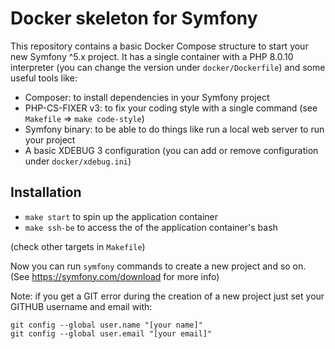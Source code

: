 # Docker skeleton for Symfony

This repository contains a basic Docker Compose structure to start your new Symfony ^5.x project. It has a single container with a PHP 8.0.10 interpreter (you can change the version under `docker/Dockerfile`) and some useful tools like:
- Composer: to install dependencies in your Symfony project
- PHP-CS-FIXER v3: to fix your coding style with a single command (see `Makefile` => `make code-style`)
- Symfony binary: to be able to do things like run a local web server to run your project
- A basic XDEBUG 3 configuration (you can add or remove configuration under `docker/xdebug.ini`)


## Installation
- `make start` to spin up the application container
- `make ssh-be` to access the of the application container's bash

(check other targets in `Makefile`)

Now you can run `symfony` commands to create a new project and so on. (See https://symfony.com/download for more info)

Note: if you get a GIT error during the creation of a new project just set your GITHUB username and email with:
```
git config --global user.name "[your name]"
git config --global user.email "[your email]"
```
